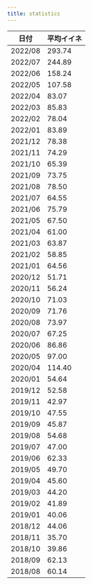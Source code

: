 ```yaml
---
title: statistics
---
```


|日付|平均イイネ|
|----|----------|
|2022/08|293.74|
|2022/07|244.89|
|2022/06|158.24|
|2022/05|107.58|
|2022/04|83.07|
|2022/03|85.83|
|2022/02|78.04|
|2022/01|83.89|
|2021/12|78.38|
|2021/11|74.29|
|2021/10|65.39|
|2021/09|73.75|
|2021/08|78.50|
|2021/07|64.55|
|2021/06|75.79|
|2021/05|67.50|
|2021/04|61.00|
|2021/03|63.87|
|2021/02|58.85|
|2021/01|64.56|
|2020/12|51.71|
|2020/11|56.24|
|2020/10|71.03|
|2020/09|71.76|
|2020/08|73.97|
|2020/07|67.25|
|2020/06|86.86|
|2020/05|97.00|
|2020/04|114.40|
|2020/01|54.64|
|2019/12|52.58|
|2019/11|42.97|
|2019/10|47.55|
|2019/09|45.87|
|2019/08|54.68|
|2019/07|47.00|
|2019/06|62.33|
|2019/05|49.70|
|2019/04|45.60|
|2019/03|44.20|
|2019/02|41.89|
|2019/01|40.06|
|2018/12|44.06|
|2018/11|35.70|
|2018/10|39.86|
|2018/09|62.13|
|2018/08|60.14|
